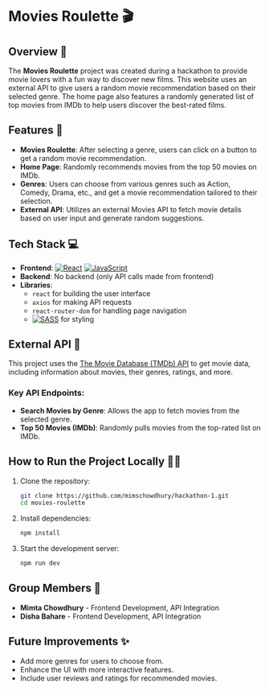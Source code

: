 # Movies Roulette 🎬

## Overview 🎥

The **Movies Roulette** project was created during a hackathon to provide movie lovers with a fun way to discover new films. This website uses an external API to give users a random movie recommendation based on their selected genre. The home page also features a randomly generated list of top movies from IMDb to help users discover the best-rated films.

## Features 🚀

- **Movies Roulette**: After selecting a genre, users can click on a button to get a random movie recommendation.
- **Home Page**: Randomly recommends movies from the top 50 movies on IMDb.
- **Genres**: Users can choose from various genres such as Action, Comedy, Drama, etc., and get a movie recommendation tailored to their selection.
- **External API**: Utilizes an external Movies API to fetch movie details based on user input and generate random suggestions.

## Tech Stack 💻

- **Frontend**: 
    [![React](https://skillicons.dev/icons?i=react&theme=dark)](https://reactjs.org/) 
    [![JavaScript](https://skillicons.dev/icons?i=js&theme=dark)](https://developer.mozilla.org/en-US/docs/Web/JavaScript)
- **Backend**: No backend (only API calls made from frontend)
- **Libraries**:
    - `react` for building the user interface
    - `axios` for making API requests
    - `react-router-dom` for handling page navigation
    - [![SASS](https://skillicons.dev/icons?i=sass&theme=dark)](https://sass-lang.com/) for styling

## External API 📡

This project uses the [The Movie Database (TMDb) API](https://www.themoviedb.org/documentation/api) to get movie data, including information about movies, their genres, ratings, and more.

### Key API Endpoints:
- **Search Movies by Genre**: Allows the app to fetch movies from the selected genre.
- **Top 50 Movies (IMDb)**: Randomly pulls movies from the top-rated list on IMDb.

## How to Run the Project Locally 🏃‍♂️

1. Clone the repository:
    ```bash
    git clone https://github.com/mimschowdhury/hackathon-1.git
    cd movies-roulette
    ```

2. Install dependencies:
    ```bash
    npm install
    ````

3. Start the development server:
    ```bash
    npm run dev
    ```

## Group Members 👥

- **Mimta Chowdhury** - Frontend Development, API Integration
- **Disha Bahare** - Frontend Development, API Integration

## Future Improvements ✨

- Add more genres for users to choose from.
- Enhance the UI with more interactive features.
- Include user reviews and ratings for recommended movies.
